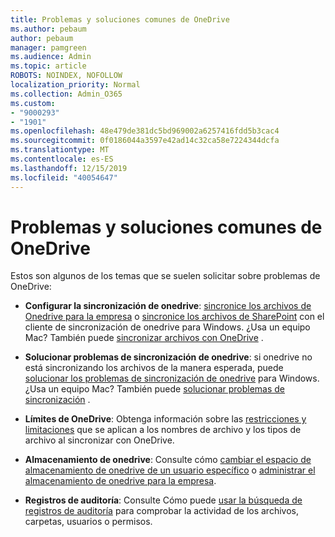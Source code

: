```yaml
---
title: Problemas y soluciones comunes de OneDrive
ms.author: pebaum
author: pebaum
manager: pamgreen
ms.audience: Admin
ms.topic: article
ROBOTS: NOINDEX, NOFOLLOW
localization_priority: Normal
ms.collection: Admin_O365
ms.custom:
- "9000293"
- "1901"
ms.openlocfilehash: 48e479de381dc5bd969002a6257416fdd5b3cac4
ms.sourcegitcommit: 0f0186044a3597e42ad14c32ca58e7224344dcfa
ms.translationtype: MT
ms.contentlocale: es-ES
ms.lasthandoff: 12/15/2019
ms.locfileid: "40054647"
---
```

# <a name="onedrive-common-issues-and-resolutions"></a>Problemas y soluciones comunes de OneDrive

Estos son algunos de los temas que se suelen solicitar sobre problemas de OneDrive:

- **Configurar la sincronización de onedrive**: [sincronice los archivos de Onedrive para la empresa](https://go.microsoft.com/fwlink/?linkid=533375) o [sincronice los archivos de SharePoint](https://go.microsoft.com/fwlink/?linkid=871666) con el cliente de sincronización de onedrive para Windows.  ¿Usa un equipo Mac? También puede [sincronizar archivos con OneDrive](https://support.office.com/article/Sync-files-with-the-OneDrive-sync-client-on-Mac-OS-X-d11b9f29-00bb-4172-be39-997da46f913f) .

- **Solucionar problemas de sincronización de onedrive**: si onedrive no está sincronizando los archivos de la manera esperada, puede [solucionar los problemas de sincronización de onedrive](https://go.microsoft.com/fwlink/?linkid=866431) para Windows. ¿Usa un equipo Mac? También puede [solucionar problemas de sincronización](https://support.office.com/article/fix-onedrive-sync-problems-on-a-mac-af3012d7-13ec-4ac9-bbb1-ebcd2a0cd756) .
- **Límites de OneDrive**: Obtenga información sobre las [restricciones y limitaciones](https://support.office.com/article/Invalid-file-names-and-file-types-in-OneDrive-OneDrive-for-Business-and-SharePoint-64883a5d-228e-48f5-b3d2-eb39e07630fa) que se aplican a los nombres de archivo y los tipos de archivo al sincronizar con OneDrive.
- **Almacenamiento de onedrive**: Consulte cómo [cambiar el espacio de almacenamiento de onedrive de un usuario específico](https://docs.microsoft.com/onedrive/change-user-storage) o [administrar el almacenamiento de onedrive para la empresa](https://support.office.com/article/Manage-your-OneDrive-for-Business-storage-31519161-059C-4764-B6F8-F5CD29F7FE68).
- **Registros de auditoría**: Consulte Cómo puede [usar la búsqueda de registros de auditoría](https://docs.microsoft.com/office365/securitycompliance/search-the-audit-log-in-security-and-compliance#search-the-audit-log) para comprobar la actividad de los archivos, carpetas, usuarios o permisos. 
